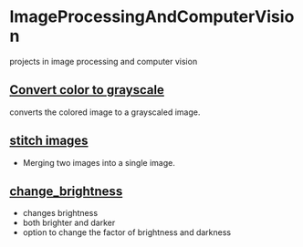 # ImageProcessingAndComputerVision
projects in image processing and computer vision


## [Convert color to grayscale](color_to_grayscale.py)
converts the colored image to a grayscaled image. 

## [stitch images](combine_images.py)
- Merging two images into a single image. 
## [change_brightness](changes_brightness.py)
- changes brightness 
- both brighter and darker 
- option to change the factor of brightness and darkness 
